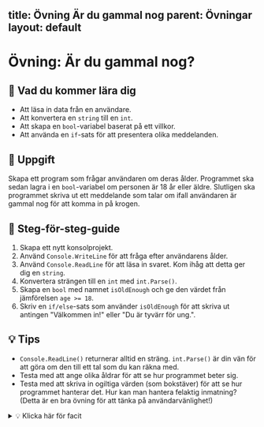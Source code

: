 ## title: Övning Är du gammal nog parent: Övningar layout: default

# Övning: Är du gammal nog?

## 🎯 Vad du kommer lära dig

- Att läsa in data från en användare.
- Att konvertera en `string` till en `int`.
- Att skapa en `bool`-variabel baserat på ett villkor.
- Att använda en `if`-sats för att presentera olika meddelanden.

## 🧩 Uppgift

Skapa ett program som frågar användaren om deras ålder. Programmet ska sedan lagra i en `bool`-variabel om personen är 18 år eller äldre. Slutligen ska programmet skriva ut ett meddelande som talar om ifall användaren är gammal nog för att komma in på krogen.

## 🚀 Steg-för-steg-guide

1.  Skapa ett nytt konsolprojekt.
2.  Använd `Console.WriteLine` för att fråga efter användarens ålder.
3.  Använd `Console.ReadLine` för att läsa in svaret. Kom ihåg att detta ger dig en `string`.
4.  Konvertera strängen till en `int` med `int.Parse()`.
5.  Skapa en `bool` med namnet `isOldEnough` och ge den värdet från jämförelsen `age >= 18`.
6.  Skriv en `if/else`-sats som använder `isOldEnough` för att skriva ut antingen "Välkommen in\!" eller "Du är tyvärr för ung.".

## 💡 Tips

- `Console.ReadLine()` returnerar alltid en sträng. `int.Parse()` är din vän för att göra om den till ett tal som du kan räkna med.
- Testa med att ange olika åldrar för att se hur programmet beter sig.
- Testa med att skriva in ogiltiga värden (som bokstäver) för att se hur programmet hanterar det. Hur kan man hantera felaktig inmatning? (Detta är en bra övning för att tänka på användarvänlighet!)

<details>
<summary>💡 Klicka här för facit</summary>

```csharp
using System;

class Program
{
    static void Main()
    {
        Console.Write("Hur gammal är du? ");
        string input = Console.ReadLine(); // Läs in användarens inmatning
        int age = int.Parse(input); // Konvertera strängen till ett heltal

        bool isOldEnough = age >= 18; // Skapa en bool som kollar om användaren är 18 eller äldre

        if (isOldEnough) // Om användaren är gammal nog
        {
            Console.WriteLine("Välkommen in på krogen!"); // Skriv ut välkomstmeddelande
        }
        else
        {   // GTFO!
            Console.WriteLine("Du är tyvärr för ung för att komma in."); // Skriv ut meddelande om att användaren är för ung
        }
    }
}
```

</details\>

